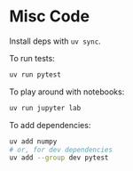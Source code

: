 Misc Code
===

Install deps with `uv sync`.

To run tests:

```bash
uv run pytest
```

To play around with notebooks: 

```bash
uv run jupyter lab
```

To add dependencies:

```bash
uv add numpy
# or, for dev dependencies
uv add --group dev pytest
```
